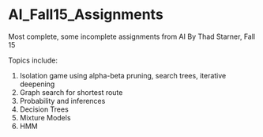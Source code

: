 # AI_Fall15_Assignments
Most complete, some incomplete assignments from AI By Thad Starner, Fall 15

Topics include:
1. Isolation game using alpha-beta pruning, search trees, iterative deepening
2. Graph search for shortest route
3. Probability and inferences
4. Decision Trees
5. Mixture Models
6. HMM
